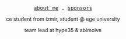 <p align="center">
  <samp>
    <a href="https://github.com/ebrarland">about me</a> .
    <a href="https://github.com/sponsors/ebrarland">sponsors</a>
  </samp>
</p>

<p align="center">
ce student from izmir, student @ ege university
</p>

<p align="center">
team lead at hype35 & abimoive
</p>
